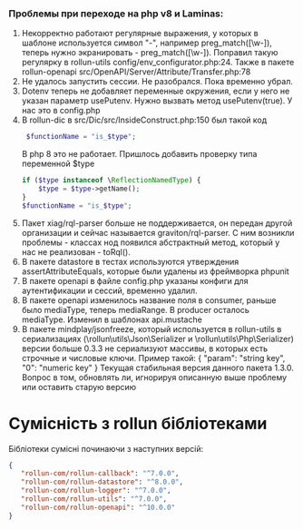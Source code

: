 ### Проблемы при переходе на php v8 и Laminas:

1. Некорректно работают регулярные выражения, у которых в шаблоне используется символ "-",
   например preg_match([\w-]), теперь нужно экранировать - preg_match([\w\-]).
   Поправил такую регулярку в rollun-utils config/env_configurator.php:24.
   Также в пакете rollun-openapi src/OpenAPI/Server/Attribute/Transfer.php:78
2. Не удалось запустить сессии. Не разобрался. Пока временно убрал.
3. Dotenv теперь не добавляет переменные окружения, если у него не указан параметр usePutenv.
   Нужно вызвать метод usePutenv(true). У нас это в config.php
4. В rollun-dic в src/Dic/src/InsideConstruct.php:150 был такой код
   ```php
    $functionName = "is_$type";
   ```
   В php 8 это не работает. Пришлось добавить проверку типа переменной $type
   ```php
   if ($type instanceof \ReflectionNamedType) {
       $type = $type->getName();
   }
   $functionName = "is_$type";
   ```
5. Пакет xiag/rql-parser больше не поддерживается, он передан другой организации и сейчас называется graviton/rql-parser.
   С ним возникли проблемы - классах нод появился абстрактный метод, который у нас не реализован - toRql().
6. В пакете datastore в тестах используются утверждения assertAttributeEquals, которые были удалены из фреймворка phpunit
7. В пакете openapi в файле config.php указаны конфиги для аутентификации и сессий, временно удалил.
8. В пакете openapi изменилось название поля в consumer, раньше было mediaType, теперь mediaRange.
   В producer осталось mediaType. Изменил в шаблонах api.mustache
9. В пакете mindplay/jsonfreeze, который используется в rollun-utils в сериализациях (\rollun\utils\Json\Serializer и \rollun\utils\Php\Serializer)
   версии больше 0.3.3 не сериализуют массивы, в которых есть строчные и числовые ключи. Пример такой:
   {
      "param": "string key",
      "0": "numeric key"
   }
   Текущая стабильная версия данного пакета 1.3.0. Вопрос в том, обновлять ли, игнорируя описанную выше проблему или оставить старую версию

# Сумісність з rollun бібліотеками

Бібліотеки сумісні починаючи з наступних версій:

```json
{
   "rollun-com/rollun-callback": "^7.0.0",
   "rollun-com/rollun-datastore": "^8.0.0",
   "rollun-com/rollun-logger": "^7.0.0",
   "rollun-com/rollun-utils": "^7.0.0",
   "rollun-com/rollun-openapi": "^10.0.0"
}
```